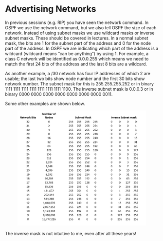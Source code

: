 # Advertising Networks

In previous sessions (e.g. RIP) you have seen the network command. In OSPF we use the network command, but we also tell OSPF the size of each network. Instead of using subnet masks we use wildcard masks or inverse subnet masks. These should be covered in lectures. In a normal subnet mask, the bits are 1 for the subnet part of the address and 0 for the node part of the address. In OSPF we are indicating which part of the address is a wildcard (wildcard means “can be anything”) by using 1. For example, a class C network will be identified as 0.0.0.255 which means we need to match the first 24 bits of the address and the last 8 bits are a wildcard.

As another example, a /30 network has four IP addresses of which 2 are usable; the last two bits show node number and the first 30 bits show network number. The subnet mask for this is 255.255.255.252 or in binary 1111 1111 1111 1111 1111 1111 1111 1100. The inverse subnet mask is 0.0.0.3 or in binary 0000 0000 0000 0000 0000 0000 0000 0011.

Some other examples are shown below.

<figure><img src="../.gitbook/assets/image.png" alt=""><figcaption></figcaption></figure>

The inverse mask is not intuitive to me, even after all these years!
